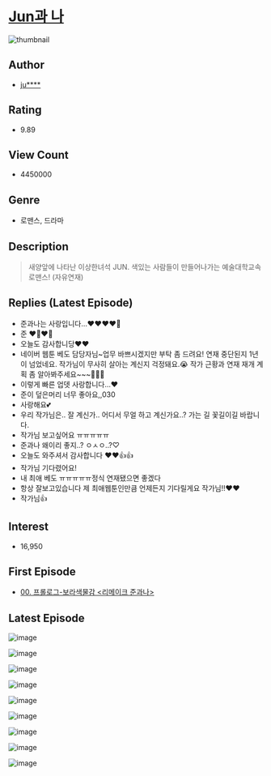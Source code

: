 # [Jun과 나](https://comic.naver.com/bestChallenge/list?titleId=645796)
![thumbnail](https://image-comic.pstatic.net/user_contents_data/challenge_comic/2016/02/29/285240/thumbnail_title_junxme_205002_.jpg)

## Author
- [ju****](https://comic.naver.com/artistTitle?id=285240)

## Rating
- 9.89

## View Count
- 4450000

## Genre
- 로맨스, 드라마

## Description
> 새양앞에 나타난 이상한녀석 JUN. 색있는 사람들이 만들어나가는 예술대학교속 로맨스! (자유연재)

## Replies (Latest Episode)
- 준과나는 사랑입니다...❤❤❤❤🥰
- 준 ❤️‍🔥❤️‍🔥
- 오늘도 감사합니당❤️❤️
- 네이버 웹툰 베도 담당자님~업무 바쁘시겠지만 부탁 좀 드려요! 연재 중단된지 1년이 넘었네요. 작가님이 무사히 살아는 계신지 걱정돼요.😭 작가 근황과 연재 재개 계획 좀 알아봐주세요~~~🙏🙇‍♀️
- 이렇게 빠른 업뎃 사랑합니다...❤
- 준이 덮은머리 너무 좋아요,,030
- 사랑해요💕
- 우리 작가님은.. 잘 계신가.. 어디서 무얼 하고 계신가요..? 가는 길 꽃길이길 바랍니다.
- 작가님 보고싶어요 ㅠㅠㅠㅠㅠ
- 준과나 왜이리 좋지..? ㅇㅅㅇ..?♡
- 오늘도 와주셔서 감사합니다 ❤️❤️👍👍
- 작가님 기다렸어요!
- 내 최애 베도 ㅠㅠㅠㅠㅠ정식 연재됐으면 좋겠다
- 항상 잘보고있습니다 제 최애웹툰인만큼 언제든지 기다릴게요 작가님!!❤️❤️
- 작가님👍

## Interest
- 16,950

## First Episode
- [00. 프롤로그-보라색물감 <리메이크 준과나>](https://comic.naver.com/bestChallenge/detail?titleId=645796&no=33)

## Latest Episode
![image](https://image-comic.pstatic.net/user_contents_data/challenge_comic/2021/06/15/285240/upload_4135255777700492088.jpeg)

![image](https://image-comic.pstatic.net/user_contents_data/challenge_comic/2021/06/15/285240/upload_3991936618796233059.jpeg)

![image](https://image-comic.pstatic.net/user_contents_data/challenge_comic/2021/06/15/285240/upload_3775197608984066104.jpeg)

![image](https://image-comic.pstatic.net/user_contents_data/challenge_comic/2021/06/15/285240/upload_7306582859982463329.jpeg)

![image](https://image-comic.pstatic.net/user_contents_data/challenge_comic/2021/06/15/285240/upload_4063200356915897911.jpeg)

![image](https://image-comic.pstatic.net/user_contents_data/challenge_comic/2021/06/15/285240/upload_3702297973618861623.jpeg)

![image](https://image-comic.pstatic.net/user_contents_data/challenge_comic/2021/06/15/285240/upload_4122027556779483702.jpeg)

![image](https://image-comic.pstatic.net/user_contents_data/challenge_comic/2021/06/15/285240/upload_7075825044079927908.jpeg)

![image](https://image-comic.pstatic.net/user_contents_data/challenge_comic/2021/06/15/285240/upload_3688556272982974776.jpeg)
